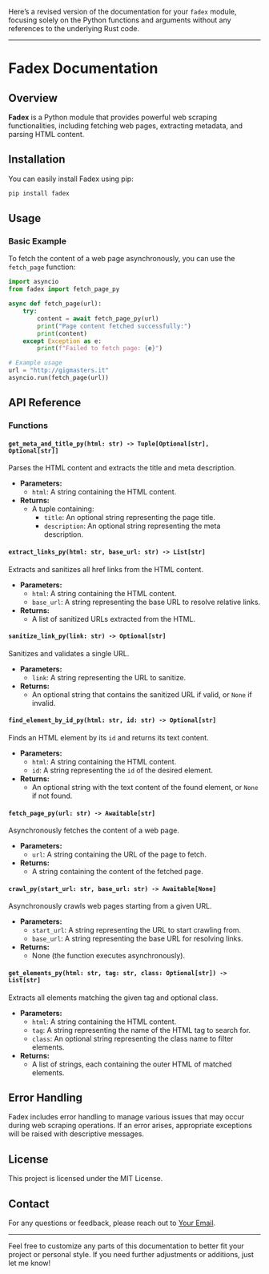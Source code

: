 Here’s a revised version of the documentation for your `fadex` module, focusing solely on the Python functions and arguments without any references to the underlying Rust code.

---

# Fadex Documentation

## Overview

**Fadex** is a Python module that provides powerful web scraping functionalities, including fetching web pages, extracting metadata, and parsing HTML content.

## Installation

You can easily install Fadex using pip:

```bash
pip install fadex
```

## Usage

### Basic Example

To fetch the content of a web page asynchronously, you can use the `fetch_page` function:

```python
import asyncio
from fadex import fetch_page_py

async def fetch_page(url):
    try:
        content = await fetch_page_py(url)
        print("Page content fetched successfully:")
        print(content)
    except Exception as e:
        print(f"Failed to fetch page: {e}")

# Example usage
url = "http://gigmasters.it"
asyncio.run(fetch_page(url))
```

## API Reference

### Functions

#### `get_meta_and_title_py(html: str) -> Tuple[Optional[str], Optional[str]]`

Parses the HTML content and extracts the title and meta description.

- **Parameters:**
  - `html`: A string containing the HTML content.
- **Returns:**
  - A tuple containing:
    - `title`: An optional string representing the page title.
    - `description`: An optional string representing the meta description.

#### `extract_links_py(html: str, base_url: str) -> List[str]`

Extracts and sanitizes all href links from the HTML content.

- **Parameters:**
  - `html`: A string containing the HTML content.
  - `base_url`: A string representing the base URL to resolve relative links.
- **Returns:**
  - A list of sanitized URLs extracted from the HTML.

#### `sanitize_link_py(link: str) -> Optional[str]`

Sanitizes and validates a single URL.

- **Parameters:**
  - `link`: A string representing the URL to sanitize.
- **Returns:**
  - An optional string that contains the sanitized URL if valid, or `None` if invalid.

#### `find_element_by_id_py(html: str, id: str) -> Optional[str]`

Finds an HTML element by its `id` and returns its text content.

- **Parameters:**
  - `html`: A string containing the HTML content.
  - `id`: A string representing the `id` of the desired element.
- **Returns:**
  - An optional string with the text content of the found element, or `None` if not found.

#### `fetch_page_py(url: str) -> Awaitable[str]`

Asynchronously fetches the content of a web page.

- **Parameters:**
  - `url`: A string containing the URL of the page to fetch.
- **Returns:**
  - A string containing the content of the fetched page.

#### `crawl_py(start_url: str, base_url: str) -> Awaitable[None]`

Asynchronously crawls web pages starting from a given URL.

- **Parameters:**
  - `start_url`: A string representing the URL to start crawling from.
  - `base_url`: A string representing the base URL for resolving links.
- **Returns:**
  - None (the function executes asynchronously).

#### `get_elements_py(html: str, tag: str, class: Optional[str]) -> List[str]`

Extracts all elements matching the given tag and optional class.

- **Parameters:**
  - `html`: A string containing the HTML content.
  - `tag`: A string representing the name of the HTML tag to search for.
  - `class`: An optional string representing the class name to filter elements.
- **Returns:**
  - A list of strings, each containing the outer HTML of matched elements.

## Error Handling

Fadex includes error handling to manage various issues that may occur during web scraping operations. If an error arises, appropriate exceptions will be raised with descriptive messages.

## License

This project is licensed under the MIT License.

## Contact

For any questions or feedback, please reach out to [Your Email](mailto:your.email@example.com).

---

Feel free to customize any parts of this documentation to better fit your project or personal style. If you need further adjustments or additions, just let me know!